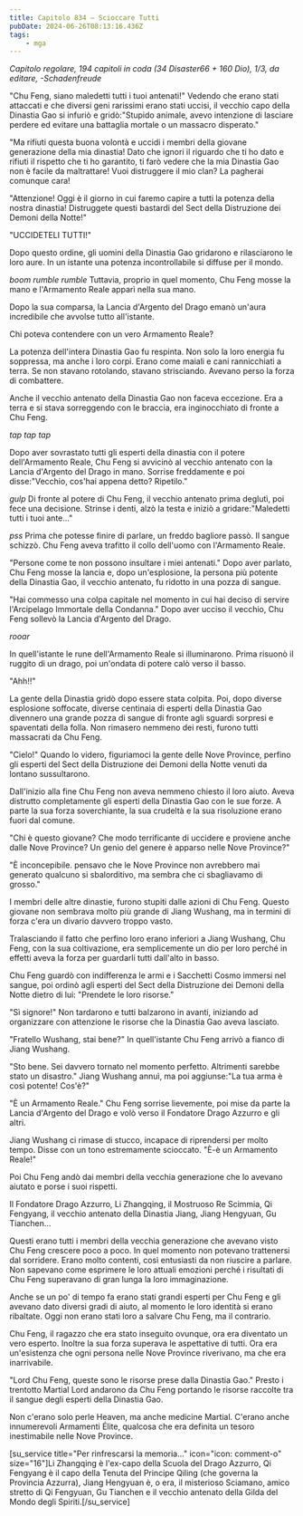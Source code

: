 ```yaml
---
title: Capitolo 834 – Scioccare Tutti
pubDate: 2024-06-26T08:13:16.436Z
tags:
    - mga
---
```







<em>Capitolo regolare,
194 capitoli in coda (34 Disaster66 + 160 Dio), 1/3,
da editare,
-Schadenfreude</em>


"Chu Feng, siano maledetti tutti i tuoi antenati!" Vedendo che erano stati attaccati e che diversi geni rarissimi erano stati uccisi, il vecchio capo della Dinastia Gao si infuriò e gridò:"Stupido animale, avevo intenzione di lasciare perdere ed evitare una battaglia mortale o un massacro disperato."


"Ma rifiuti questa buona volontà e uccidi i membri della giovane generazione della mia dinastia! Dato che ignori il riguardo che ti ho dato e rifiuti il rispetto che ti ho garantito, ti farò vedere che la mia Dinastia Gao non è facile da maltrattare! Vuoi distruggere il mio clan? La pagherai comunque cara!


"Attenzione! Oggi è il giorno in cui faremo capire a tutti la potenza della nostra dinastia! Distruggete questi bastardi del Sect della Distruzione dei Demoni della Notte!"


"UCCIDETELI TUTTI!"


Dopo questo ordine, gli uomini della Dinastia Gao gridarono e rilasciarono le loro aure. In un istante una potenza incontrollabile si diffuse per il mondo.


*boom rumble rumble* Tuttavia, proprio in quel momento, Chu Feng mosse la mano e l'Armamento Reale apparì nella sua mano.


Dopo la sua comparsa, la Lancia d'Argento del Drago emanò un'aura incredibile che avvolse tutto all'istante.


Chi poteva contendere con un vero Armamento Reale?


La potenza dell'intera Dinastia Gao fu respinta. Non solo la loro energia fu soppressa, ma anche i loro corpi. Erano come maiali e cani rannicchiati a terra. Se non stavano rotolando, stavano strisciando. Avevano perso la forza di combattere.


Anche il vecchio antenato della Dinastia Gao non faceva eccezione. Era a terra e si stava sorreggendo con le braccia, era inginocchiato di fronte a Chu Feng.


*tap tap tap*


Dopo aver sovrastato tutti gli esperti della dinastia con il potere dell'Armamento Reale, Chu Feng si avvicinò al vecchio antenato con la Lancia d'Argento del Drago in mano. Sorrise freddamente e poi disse:"Vecchio, cos'hai appena detto? Ripetilo."


*gulp* Di fronte al potere di Chu Feng, il vecchio antenato prima deglutì, poi fece una decisione. Strinse i denti, alzò la testa e iniziò a gridare:"Maledetti tutti i tuoi ante..."


*pss* Prima che potesse finire di parlare, un freddo bagliore passò. Il sangue schizzò. Chu Feng aveva trafitto il collo dell'uomo con l'Armamento Reale.


"Persone come te non possono insultare i miei antenati." Dopo aver parlato, Chu Feng mosse la lancia e, dopo un'esplosione, la persona più potente della Dinastia Gao, il vecchio antenato, fu ridotto in una pozza di sangue.


"Hai commesso una colpa capitale nel momento in cui hai deciso di servire l'Arcipelago Immortale della Condanna." Dopo aver ucciso il vecchio, Chu Feng sollevò la Lancia d'Argento del Drago.


*rooar*


In quell'istante le rune dell'Armamento Reale si illuminarono. Prima risuonò il ruggito di un drago, poi un'ondata di potere calò verso il basso.


"Ahh!!"


La gente della Dinastia gridò dopo essere stata colpita. Poi, dopo diverse esplosione soffocate, diverse centinaia di esperti della Dinastia Gao divennero una grande pozza di sangue di fronte agli sguardi sorpresi e spaventati della folla. Non rimasero nemmeno dei resti, furono tutti massacrati da Chu Feng.


"Cielo!" Quando lo videro, figuriamoci la gente delle Nove Province, perfino gli esperti del Sect della Distruzione dei Demoni della Notte venuti da lontano sussultarono.


Dall'inizio alla fine Chu Feng non aveva nemmeno chiesto il loro aiuto. Aveva distrutto completamente gli esperti della Dinastia Gao con le sue forze. A parte la sua forza soverchiante, la sua crudeltà e la sua risoluzione erano fuori dal comune.


"Chi è questo giovane? Che modo terrificante di uccidere e proviene anche dalle Nove Province? Un genio del genere è apparso nelle Nove Province?"


"È inconcepibile. pensavo che le Nove Province non avrebbero mai generato qualcuno si sbalorditivo, ma sembra che ci sbagliavamo di grosso."


I membri delle altre dinastie, furono stupiti dalle azioni di Chu Feng. Questo giovane non sembrava molto più grande di Jiang Wushang, ma in termini di forza c'era un divario davvero troppo vasto.


Tralasciando il fatto che perfino loro erano inferiori a Jiang Wushang, Chu Feng, con la sua coltivazione, era semplicemente un dio per loro perché in effetti aveva la forza per guardarli tutti dall'alto in basso.


Chu Feng guardò con indifferenza le armi e i Sacchetti Cosmo immersi nel sangue, poi ordinò agli esperti del Sect della Distruzione dei Demoni della Notte dietro di lui: "Prendete le loro risorse." 


"Sì signore!" Non tardarono e tutti balzarono in avanti, iniziando ad organizzare con attenzione le risorse che la Dinastia Gao aveva lasciato.


"Fratello Wushang, stai bene?" In quell'istante Chu Feng arrivò a fianco di Jiang Wushang.


"Sto bene. Sei davvero tornato nel momento perfetto. Altrimenti sarebbe stato un disastro." Jiang Wushang annuì, ma poi aggiunse:"La tua arma è così potente! Cos'è?"


"È un Armamento Reale." Chu Feng sorrise lievemente, poi mise da parte la Lancia d'Argento del Drago e volò verso il Fondatore Drago Azzurro e gli altri.


Jiang Wushang ci rimase di stucco, incapace di riprendersi per molto tempo. Disse con un tono estremamente scioccato. "È-è un Armamento Reale!"


Poi Chu Feng andò dai membri della vecchia generazione che lo avevano aiutato e porse i suoi rispetti.


Il Fondatore Drago Azzurro, Li Zhangqing, il Mostruoso Re Scimmia, Qi Fengyang, il vecchio antenato della Dinastia Jiang, Jiang Hengyuan, Gu Tianchen...


Questi erano tutti i membri della vecchia generazione che avevano visto Chu Feng crescere poco a poco. In quel momento non potevano trattenersi dal sorridere. Erano molto contenti, così entusiasti da non riuscire a parlare. Non sapevano come esprimere le loro attuali emozioni perché i risultati di Chu Feng superavano di gran lunga la loro immaginazione.


Anche se un po' di tempo fa erano stati grandi esperti per Chu Feng e gli avevano dato diversi gradi di aiuto, al momento le loro identità si erano ribaltate. Oggi non erano stati loro a salvare Chu Feng, ma il contrario.


Chu Feng, il ragazzo che era stato inseguito ovunque, ora era diventato un vero esperto. Inoltre la sua forza superava le aspettative di tutti. Ora era un'esistenza che ogni persona nelle Nove Province riverivano, ma che era inarrivabile.


"Lord Chu Feng, queste sono le risorse prese dalla Dinastia Gao." Presto i trentotto Martial Lord andarono da Chu Feng portando le risorse raccolte tra il sangue degli esperti della Dinastia Gao.


Non c'erano solo perle Heaven, ma anche medicine Martial. C'erano anche innumerevoli Armamenti Élite, qualcosa che era definita un tesoro inestimabile nelle Nove Province.


[su_service title="Per rinfrescarsi la memoria..." icon="icon: comment-o" size="16"]Li Zhangqing è l'ex-capo della Scuola del Drago Azzurro, Qi Fengyang è il capo della Tenuta del Principe Qiling (che governa la Provincia Azzurra), Jiang Hengyuan è, o era, il misterioso Sciamano, amico stretto di Qi Fengyuan, Gu Tianchen e il vecchio antenato della Gilda del Mondo degli Spiriti.[/su_service]
                                


                                



